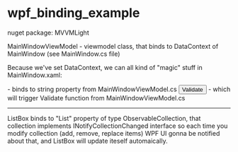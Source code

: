 # wpf_binding_example

nuget package: MVVMLight 

MainWindowViewModel - viewmodel class, that binds to DataContext of MainWindow (see MainWindow.cs file)

Because we've set DataContext, we can all kind of "magic" stuff in MainWindow.xaml:

<TextBox Text="{Binding Input}" /> - binds to string property from MainWindowViewModel.cs
<Button Command="{Binding ValidateCmd}">Validate</Button> - which will trigger Validate function from MainWindowViewModel.cs

--------------------

ListBox binds to "List" property of type ObservableCollection, that collection implements INotifyCollectionChanged interface
so each time you modify collection (add, remove, replace items) WPF UI gonna be notified about that, and ListBox will update iteself automaically.
